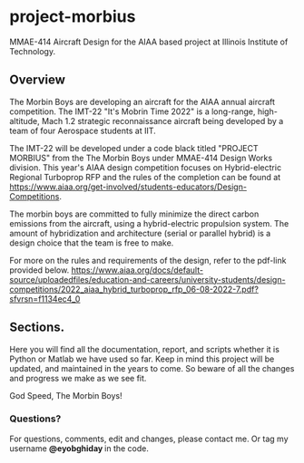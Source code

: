 # project-morbius
MMAE-414 Aircraft Design for the AIAA based project at Illinois Institute of Technology. 

## Overview
The Morbin Boys are developing an aircraft for the AIAA annual aircraft competition. The IMT-22 "It's Mobrin Time 2022" is a long-range, high-altitude, Mach 1.2 strategic reconnaissance aircraft being developed by a team of four Aerospace students at IIT.

The IMT-22 will be developed under a code black titled "PROJECT MORBIUS" from the The Morbin Boys under MMAE-414 Design Works division. This year's AIAA design competition focuses on Hybrid-electric Regional Turboprop RFP and the rules of the completion can be found at https://www.aiaa.org/get-involved/students-educators/Design-Competitions. 

The morbin boys are committed to fully minimize the direct carbon emissions from the aircraft, using a hybrid-electric propulsion system. The amount of hybridization and architecture (serial or parallel hybrid) is a design choice that the team is free to make.

For more on the rules and requirements of the design, refer to the pdf-link provided below. 
https://www.aiaa.org/docs/default-source/uploadedfiles/education-and-careers/university-students/design-competitions/2022_aiaa_hybrid_turboprop_rfp_06-08-2022-7.pdf?sfvrsn=f1134ec4_0


## Sections.

Here you will find all the documentation, report, and scripts whether it is Python or Matlab we have used so far. Keep in mind this project will be updated, and maintained in the years to come. So beware of all the changes and progress we make as we see fit.

God Speed, 
The Morbin Boys!
 
### Questions?
For questions, comments, edit and changes, please contact me. Or tag my username <b> @eyobghiday </b> in the code.
